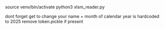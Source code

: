  source venv/bin/activate
python3 xlsm_reader.py 


dont forget get to change your name + month of calendar
year is hardcoded to 2025
remove token.pickle if present